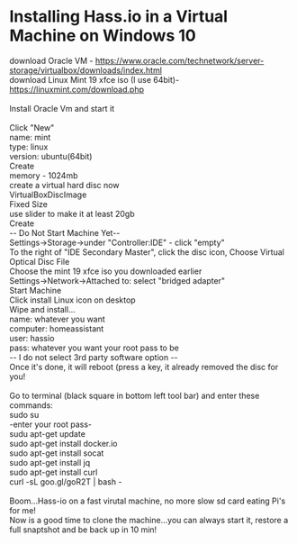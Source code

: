 # Installing Hass.io in a Virtual Machine on Windows 10

download Oracle VM - https://www.oracle.com/technetwork/server-storage/virtualbox/downloads/index.html<br/>
download Linux Mint 19 xfce iso (I use 64bit)- https://linuxmint.com/download.php<br/>
<br/>
Install Oracle Vm and start it<br/>
<br/>
Click "New"<br/>
name: mint<br/>
type: linux<br/>
version: ubuntu(64bit)<br/>
Create<br/>
memory - 1024mb<br/>
create a virtual hard disc now<br/>
VirtualBoxDiscImage<br/>
Fixed Size<br/>
use slider to make it at least 20gb<br/>
Create<br/>
-- Do Not Start Machine Yet--<br/>
Settings->Storage->under "Controller:IDE" - click "empty"<br/>
To the right of "IDE Secondary Master", click the disc icon, Choose Virtual Optical Disc File<br/>
Choose the mint 19 xfce iso you downloaded earlier<br/>
Settings->Network->Attached to: select "bridged adapter"<br/>
Start Machine<br/>
Click install Linux icon on desktop<br/>
Wipe and install...<br/>
name: whatever you want<br/>
computer: homeassistant<br/>
user: hassio<br/>
pass: whatever you want your root pass to be<br/>
-- I do not select 3rd party software option --<br/>
Once it's done, it will reboot (press a key, it already removed the disc for you!<br/>
<br/>
Go to terminal (black square in bottom left tool bar) and enter these commands:<br/>
sudo su<br/>
-enter your root pass-<br/>
sudu apt-get update<br/>
sudo apt-get install docker.io<br/>
sudo apt-get install socat<br/>
sudo apt-get install jq<br/>
sudo apt-get install curl<br/>
curl -sL goo.gl/goR2T | bash -<br/>
<br/>
Boom...Hass-io on a fast virutal machine, no more slow sd card eating Pi's for me!<br/>
Now is a good time to clone the machine...you can always start it, restore a full snaptshot and be back up in 10 min!


